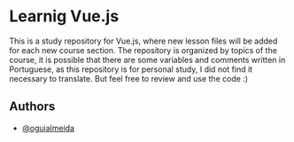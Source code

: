 
# Learnig Vue.js

This is a study repository for Vue.js, where new lesson files will be added for each new course section. The repository is organized by topics of the course, it is possible that there are some variables and comments written in Portuguese, as this repository is for personal study, I did not find it necessary to translate. But feel free to review and use the code :)


## Authors

- [@oguialmeida](https://www.github.com/oguialmeida)

